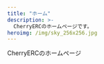 ```yaml
---
title: "ホーム"
description: >-
  CherryERCのホームページです。
heroimg: /img/sky_256x256.jpg
---
```


<!--

現在作成中です。

まだ記述しないでください。

-->

CherryERCのホームページ
